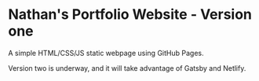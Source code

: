# Nathan's Portfolio Website - Version one

A simple HTML/CSS/JS static webpage using GitHub Pages.

Version two is underway, and it will take advantage of Gatsby and Netlify.